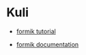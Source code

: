 # Kuli

- [formik tutorial](https://www.youtube.com/watch?v=vJtyp1YmOpc&t=939s)

- [formik documentation](https://formik.org/)
